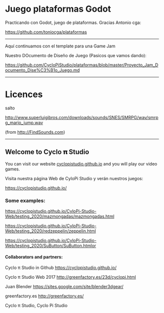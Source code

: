 # Juego plataformas Godot
Practicando con Godot, juego de plataformas. Gracias  Antonio cga:

https://github.com/toniocga/plataformas

-------------------------------------------
Aquí continuamos con el template para una Game Jam

Nuestro DOcumento de Diseño de Juego (Pasicos que vamos dando):

https://github.com/CycloPiStudio/plataformas/blob/master/Proyecto_Jam_Documento_Dise%C3%B1o_Juego.md

-------------------------------------------
# Licences

salto

http://www.superluigibros.com/downloads/sounds/SNES/SMRPG/wav/smrpg_mario_jump.wav

(from http://FindSounds.com)

-------------------------------------------

## Welcome to Cyclo 𝛑 Studio

You can visit our website [cyclopistudio.github.io](https://cyclopistudio.github.io/) and you will play our video games.

Visita nuestra página Web de CyloPi Studio y verán nuestros juegos:

https://cyclopistudio.github.io/



### Some examples:

https://cyclopistudio.github.io/CyloPi-Studio-Web/testing_2020/mazmongadas/mazmongadas.html

https://cyclopistudio.github.io/CyloPi-Studio-Web/testing_2020/redzeppelin/zeppelin.html

https://cyclopistudio.github.io/CyloPi-Studio-Web/testing_2020/SuButton/SuButton.htmlor



#### Collaborators and partners:

Cyclo π Studio in Github https://cyclopistudio.github.io/

Cyclo π Studio Web 2017 http://greenfactory.es/23d/cyclopi.html

Juan Blender https://sites.google.com/site/blender3dgear/

greenfactory.es http://greenfactory.es/

Cyclo π Studio, Cyclo Pi Studio
